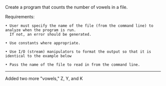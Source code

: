 Create a program that counts the number of vowels in a file.  

Requirements:
  
    • User must specify the name of the file (from the command line) to analyze when the program is run. 
      If not, an error should be generated.
  
    • Use constants where appropriate.
  
    • Use I/O (stream) manipulators to format the output so that it is identical to the example below
  
    • Pass the name of the file to read in from the command line.
  
  -------------------------------------------------------------------------------------------------------------------------------------------
  
  Added two more "vowels," Z, Y, and K
